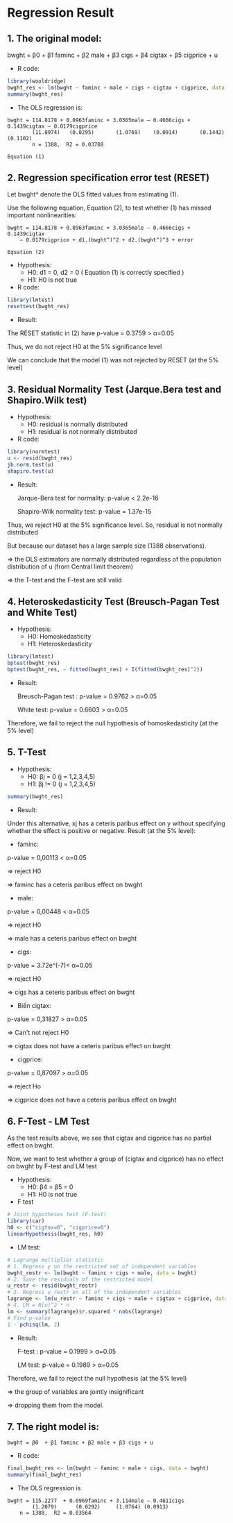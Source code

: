 # Regression Result
## 1. The original model:  
bwght = β0 + β1 faminc + β2 male + β3 cigs + β4 cigtax + β5 cigprice + u
- R code:

 ```R
 library(wooldridge)
bwght_res <- lm(bwght ~ faminc + male + cigs + cigtax + cigprice, data = bwght)
summary(bwght_res)
```
 
- The OLS regression is:

```
bwght = 114.8178 + 0.0963faminc + 3.0365male – 0.4666cigs + 0.1439cigtax – 0.0179cigprice
        (11.8974)   (0.0295)       (1.0769)    (0.0914)       (0.1442)	       (0.1102)      
		n = 1388,  R2 = 0.03788

Equation (1)
 ```
 
## 2. Regression specification error test (RESET)


Let bwght^ denote the OLS fitted values from estimating (1). 


Use the following equation, Equation (2), to test whether (1) has missed important nonlinearities:


```
bwght = 114.8178 + 0.0963faminc + 3.0365male – 0.4666cigs + 0.1439cigtax 
	– 0.0179cigprice + d1.(bwght^)^2 + d2.(bwght^)^3 + error    
	
Equation (2)
```
- Hypothesis:
	- H0: d1 = 0, d2 = 0 ( Equation (1) is correctly specified )
	- H1: H0 is not true 
- R code:
``` R
library(lmtest)
resettest(bwght_res)
```
- Result:


The RESET statistic in (2) have p-value = 0.3759 > α=0.05  


Thus, we do not reject H0 at the 5% significance level


We can conclude that the model (1) was not rejected by RESET (at the 5% level)


## 3. Residual Normality Test (Jarque.Bera test and Shapiro.Wilk test)
- Hypothesis:
     - H0: residual is normally distributed
     - H1: residual is not normally distributed
- R code:
```R
library(normtest)
u <- resid(bwght_res)
jb.norm.test(u)
shapiro.test(u)
```
- Result: 
    
    
    Jarque-Bera test for normality: p-value < 2.2e-16
    
    
    Shapiro-Wilk normality test: p-value = 1.37e-15  


Thus, we reject H0 at the 5% significance level. So, residual is not normally distributed


But because our dataset has a large sample size (1388 observations). 


=> the OLS estimators are normally distributed regardless of the population distribution of u (from Central limit theorem)


=> the T-test and the F-test are still valid


## 4.  Heteroskedasticity Test (Breusch-Pagan Test and White Test)
- Hypothesis:
     - H0: Homoskedasticity 
     - H1: Heteroskedasticity

```R
library(lmtest)
bptest(bwght_res)
bptest(bwght_res, ~ fitted(bwght_res) + I(fitted(bwght_res)^2))
```
- Result: 
    
    
    Breusch-Pagan test : p-value = 0.9762 > α=0.05
    
    
    White test: p-value = 0.6603 > α=0.05


Therefore, we fail to reject the null hypothesis of homoskedasticity (at the 5% level)


## 5. T-Test
- Hypothesis:
     - H0: βj = 0 (j = 1,2,3,4,5)
     - H1: βj != 0 (j = 1,2,3,4,5)
```R
summary(bwght_res)
```
- Result:


Under this alternative, xj has a ceteris paribus effect on y without specifying whether the effect is positive or negative.
Result (at the 5% level):
  
  - faminc: 
  
  
  p-value = 0,00113 < α=0.05 
  
  => reject H0
  
  
  => faminc has a ceteris paribus effect on bwght
	
  - male: 
 
 
 p-value = 0,00448 < α=0.05 
 
 => reject H0
  
 
 => male has a ceteris paribus effect on bwght
	
  - cigs: 
  
  
  p-value = 3.72e^(-7)< α=0.05 
  
  =>  reject H0
  
  
  => cigs has a ceteris paribus effect on bwght
	
  - Biến cigtax: 
  
  
  p-value = 0,31827 > α=0.05 
  
  => Can't not reject H0
  
  
  => cigtax does not have a ceteris paribus effect on bwght
	
  - cigprice: 
  
  
  p-value = 0,87097 > α=0.05 
  
  
  => reject Ho 
  
  
  => cigprice does not have a ceteris paribus effect on bwght


## 6. F-Test - LM Test


As the test results above, we see that cigtax and cigprice has no partial effect on bwght.


Now, we want to test whether a group of (cigtax and cigprice) has no effect on bwght by F-test and LM test
- Hypothesis:
     - H0: β4 = β5 = 0 
     - H1: H0 is not true
- F test
```R
# Joint hypotheses test (F-test)
library(car)
h0 <- c("cigtax=0", "cigprice=0")
linearHypothesis(bwght_res, h0)
```
- LM test:
```R
# Lagrange multiplier statistic
# 1. Regress y on the restricted set of independent variables
bwght_restr <- lm(bwght ~ faminc + cigs + male, data = bwght)
# 2. Save the residuals of the restricted model
u_restr <- resid(bwght_restr)
# 3. Regress u_restr on all of the independent variables
lagrange <- lm(u_restr ~ faminc + cigs + male + cigtax + cigprice, data = bwght)
# 4. LM = R(u)^2 * n
lm <- summary(lagrange)$r.squared * nobs(lagrange)
# Find p-value
1 - pchisq(lm, 2)
```
- Result: 
    
    
    F-test : p-value = 0.1999 > α=0.05
    
    
    LM test: p-value = 0.1989 > α=0.05


Therefore, we fail to reject the null hypothesis (at the 5% level)


=> the group of variables are jointly insignificant


=> dropping them from the model.
    
    
## 7. The right model is:
```
bwght = β0  + β1 faminc + β2 male + β3 cigs + u     

```
- R code:
```R
final_bwght_res <- lm(bwght ~ faminc + male + cigs, data = bwght)
summary(final_bwght_res)
```
- The OLS regression is
```
bwght = 115.2277  + 0.0969faminc + 3.114male – 0.4611cigs 
        (1.2079)      (0.0292)	   (1.0764)	(0.0913)	    
	n = 1388,  R2 = 0.03564  
```
